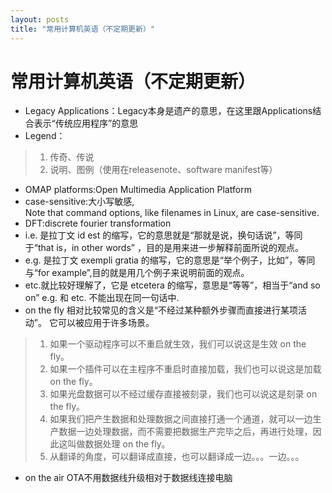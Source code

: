 ```yaml
---
layout: posts
title: "常用计算机英语（不定期更新）"
---
```


# 常用计算机英语（不定期更新）

* Legacy Applications：Legacy本身是遗产的意思，在这里跟Applications结合表示“传统应用程序”的意思
* Legend：<br>
>1. 传奇、传说<br>
>2. 说明、图例（使用在releasenote、software manifest等）
* OMAP platforms:Open Multimedia Application Platform
* case-sensitive:大小写敏感,<br>Note that command options, like filenames in Linux, are case-sensitive.
* DFT:discrete fourier transformation
* i.e. 是拉丁文 id est 的缩写，它的意思就是“那就是说，换句话说”，等同于“that is，in other words” ，目的是用来进一步解释前面所说的观点。 
* e.g. 是拉丁文 exempli gratia 的缩写，它的意思是“举个例子，比如”，等同与“for example”,目的就是用几个例子来说明前面的观点。 
* etc.就比较好理解了，它是 etcetera 的缩写，意思是“等等”，相当于“and so on” e.g. 和 etc. 不能出现在同一句话中.
* on the fly 相对比较常见的含义是“不经过某种额外步骤而直接进行某项活动”。 它可以被应用于许多场景。
>1. 如果一个驱动程序可以不重启就生效，我们可以说这是生效 on the fly。<br>
>2. 如果一个插件可以在主程序不重启时直接加载，我们也可以说这是加载on the fly。<br>
>3. 如果光盘数据可以不经过缓存直接被刻录，我们也可以说这是刻录 on the fly。<br>
>4. 如果我们把产生数据和处理数据之间直接打通一个通道，就可以一边生产数据一边处理数据，而不需要把数据生产完毕之后，再进行处理，因此这叫做数据处理 on the fly。<br> 
>5. 从翻译的角度，可以翻译成直接，也可以翻译成一边。。。一边。。。
* on the air OTA不用数据线升级相对于数据线连接电脑